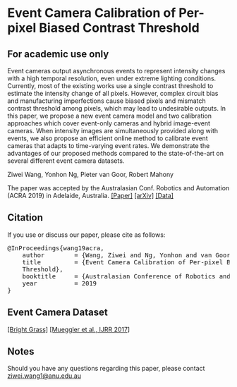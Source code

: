 # Event Camera Calibration of Per-pixel Biased Contrast Threshold
## For academic use only
Event cameras output asynchronous events to represent intensity changes with a high temporal resolution, even under extreme lighting conditions. Currently, most of the existing works use a single contrast threshold to estimate the intensity change of all pixels. However, complex circuit bias and manufacturing imperfections cause biased pixels and mismatch contrast threshold among pixels, which may lead to undesirable outputs. In this paper, we propose a new event camera model and two calibration approaches which cover event-only cameras and hybrid image-event cameras. When intensity images are simultaneously provided along with events, we also propose an efficient online method to calibrate event cameras that adapts to time-varying event rates. We demonstrate the advantages of our proposed methods compared to the state-of-the-art on several different event camera datasets.

Ziwei Wang, Yonhon Ng, Pieter van Goor, Robert Mahony

The paper was accepted by the Australasian Conf. Robotics and Automation (ACRA 2019) in Adelaide, Australia.
[[Paper]](https://ssl.linklings.net/conferences/acra/acra2019_proceedings/views/includes/files/pap135s1-file1.pdf)
[[arXiv]](https://arxiv.org/pdf/2012.09378.pdf)
[[Data]](https://drive.google.com/open?id=1bLCdxPQaF22B4HsMnu9JWbNS6y2ORbEX)


## Citation
If you use or discuss our paper, please cite as follows:
<pre>
@InProceedings{wang19acra,
	author        = {Wang, Ziwei and Ng, Yonhon and van Goor, Pieter and Mahony, Robert},
	title         = {Event Camera Calibration of Per-pixel Biased Contrast
	Threshold},
	booktitle     = {Australasian Conference of Robotics and Automation (ACRA)},
	year          = 2019
}
</pre>

## Event Camera Dataset
[[Bright Grass]](https://drive.google.com/open?id=1bLCdxPQaF22B4HsMnu9JWbNS6y2ORbEX)
[[Mueggler et al., IJRR 2017]](https://rpg.ifi.uzh.ch/davis_data.html)

## Notes 
Should you have any questions regarding this paper, please contact ziwei.wang1@anu.edu.au
